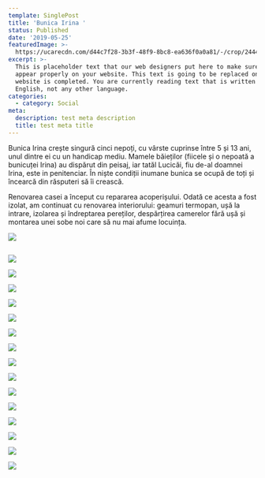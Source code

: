 ```yaml
---
template: SinglePost
title: 'Bunica Irina '
status: Published
date: '2019-05-25'
featuredImage: >-
  https://ucarecdn.com/d44c7f28-3b3f-48f9-8bc8-ea636f0a0a81/-/crop/2444x1238/0,398/-/preview/
excerpt: >-
  This is placeholder text that our web designers put here to make sure words
  appear properly on your website. This text is going to be replaced once the
  website is completed. You are currently reading text that is written in
  English, not any other language.
categories:
  - category: Social
meta:
  description: test meta description
  title: test meta title
---
```

Bunica Irina crește singură cinci nepoți, cu vârste cuprinse între 5 și 13 ani, unul dintre ei cu un handicap mediu. Mamele băieților (fiicele și o nepoată a bunicuței Irina) au dispărut din peisaj, iar tatăl Lucicăi, fiu de-al doamnei Irina, este in penitenciar. În niște condiții inumane bunica se ocupă de toți și încearcă  din răsputeri să îi crească.

Renovarea  casei a început cu repararea acoperișului. Odată ce acesta a fost izolat, am continuat  cu renovarea interiorului: geamuri termopan, ușă la intrare, izolarea și îndreptarea pereților, despărțirea camerelor fără ușă și montarea unei sobe noi care să nu mai afume locuința.



![](https://ucarecdn.com/12017ca3-08cd-4a21-9bce-ea68b671f609/-/preview/-/enhance/13/)

![]()

![](https://ucarecdn.com/a831c6c3-0523-4881-9ae6-88c34ab0cf37/)

![](https://ucarecdn.com/e778c771-1b00-406c-b82a-d74a62dd4887/)

![](https://ucarecdn.com/e6cee87e-dc0a-4738-ae0a-d4f46bbfff52/)

![](https://ucarecdn.com/25f4faf6-f0fb-45e0-ae03-160965b6f773/)

![](https://ucarecdn.com/c72a1997-409b-4ee7-92c2-abb712c74968/)

![](https://ucarecdn.com/fe75ca84-50fb-4bff-ad47-8c01d398cf6a/)

![](https://ucarecdn.com/69ec7067-ddf5-418c-9f09-e2e01afceb2b/)

![](https://ucarecdn.com/a5596557-d8ee-4330-990d-32a1301b42cb/)

![](https://ucarecdn.com/c0ef8eee-6589-4f54-91e6-7650eff05684/)

![](https://ucarecdn.com/e23d5361-6968-4fdb-bc5c-a42b54d32122/)

![](https://ucarecdn.com/9c761073-7500-4dd4-a236-ce992469dae1/)

![](https://ucarecdn.com/90b1ebf6-bc42-40e3-a974-ffd63a37cf2d/)

![](https://ucarecdn.com/e2488d28-7b4b-430c-995c-94dbe44bca3d/)

![](https://ucarecdn.com/ed50b661-bb55-41f9-b958-603013e388aa/)

![](https://ucarecdn.com/7f05e5b0-e507-472d-b37a-994238ce8eec/)
